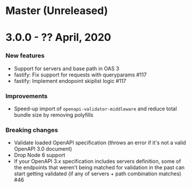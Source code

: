 # Master (Unreleased)

# 3.0.0 - ?? April, 2020

### New features

- Support for servers and base path in OAS 3 
- fastify: Fix support for requests with queryparams #117 
- fastify: Implement endopoint skiplist logic #117

### Improvements

- Speed-up import of `openapi-validator-middleware` and reduce total bundle size by removing polyfills

### Breaking changes

- Validate loaded OpenAPI specification (throws an error if it's not a valid OpenAPI 3.0 document)
- Drop Node 6 support
- If your OpenAPI 3.x specification includes servers definition, some of the endpoints that weren't being matched for validation in the past can start getting validated (if any of servers + path combination matches) #46